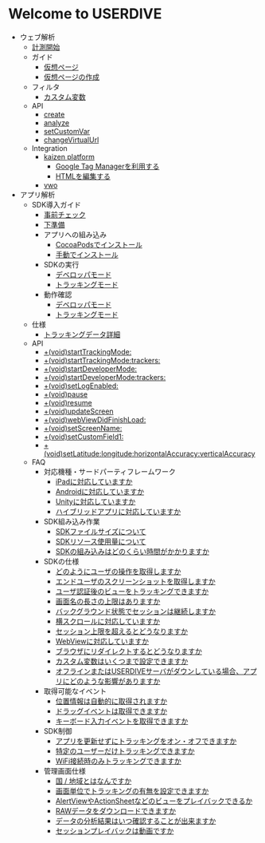 # Welcome to USERDIVE

- ウェブ解析
    - [計測開始](./web/devguide/javascript/index.md)
    - ガイド
        - [仮想ページ](./web/guide/snapshot.md)
        - [仮想ページの作成](./web/devguide/virtualpage.md)
    - フィルタ
        - [カスタム変数](./web/guide/filter/customvar.md)
    - API
        - [create](./web/devguide/javascript/api/create.md)
        - [analyze](./web/devguide/javascript/api/analyze.md)
        - [setCustomVar](./web/devguide/javascript/api/setcustomvar.md)
        - [changeVirtualUrl](./web/devguide/javascript/api/changevirtualurl.md)
    - Integration
        - [kaizen platform](./web/devguide/integration/kaizenplatform/README.md)
            - [Google Tag Managerを利用する](./web/devguide/integration/kaizenplatform/gtm.md)
            - [HTMLを編集する](./web/devguide/integration/kaizenplatform/simple.md)
        - [vwo](./web/devguide/integration/vwo.md)
- アプリ解析
    - SDK導入ガイド
        - [事前チェック](./apps/devguide/precheck.md)
        - [下準備](./apps/devguide/prepare.md)
        - アプリへの組み込み
            - [CocoaPodsでインストール](./apps/devguide/integration.md)
            - [手動でインストール](./apps/devguide/integration_manual.md)
        - SDKの実行
            - [デベロッパモード](./apps/devguide/sdk_mode_dev.md)
            - [トラッキングモード](./apps/devguide/sdk_mode_tracking.md)
        - 動作確認
            - [デベロッパモード](./apps/devguide/sdk_verification_dev.md)
            - [トラッキングモード](./apps/devguide/sdk_verification_tracking.md)
    - 仕様
        - [トラッキングデータ詳細](./apps/devguide/tracking_data.md)
    - API
        - [+(void)startTrackingMode:](./apps/devguide/api/start_tracking_mode.md)
        - [+(void)startTrackingMode:trackers:](./apps/devguide/api/start_tracking_mode_trackers.md)
        - [+(void)startDeveloperMode:](./apps/devguide/api/start_developer_mode.md)
        - [+(void)startDeveloperMode:trackers:](./apps/devguide/api/start_developer_mode_trackers.md)
        - [+(void)setLogEnabled:](./apps/devguide/api/set_log_enabled.md)
        - [+(void)pause](./apps/devguide/api/pause.md)
        - [+(void)resume](./apps/devguide/api/resume.md)
        - [+(void)updateScreen](./apps/devguide/api/update_screen.md)
        - [+(void)webViewDidFinishLoad:](./apps/devguide/api/webview_did_finish_load.md)
        - [+(void)setScreenName:](./apps/devguide/api/set_screen_name.md)
        - [+(void)setCustomField1:](./apps/devguide/api/set_custom_field.md)
        - [+(void)setLatitude:longitude:horizontalAccuracy:verticalAccuracy](./apps/devguide/api/set_latitude_longitude_horizontalaccuracy_verticalaccuracy.md)
    - FAQ
        - 対応機種・サードパーティフレームワーク
            - [iPadに対応していますか](./apps/devguide/faq/ipad.md)
            - [Androidに対応していますか](./apps/devguide/faq/android.md)
            - [Unityに対応していますか](./apps/devguide/faq/unity.md)
            - [ハイブリッドアプリに対応していますか](./apps/devguide/faq/hybrid_app.md)
        - SDK組み込み作業
            - [SDKファイルサイズについて](./apps/devguide/faq/filesize.md)
            - [SDKリソース使用量について](./apps/devguide/faq/resource_usage.md)
            - [SDKの組み込みはどのくらい時間がかかりますか](./apps/devguide/faq/how_many_times_to_implement_sdk.md)
        - SDKの仕様
            - [どのようにユーザの操作を取得しますか](./apps/devguide/faq/how_to_record_user_action.md)
            - [エンドユーザのスクリーンショットを取得しますか](./apps/devguide/faq/screenshot.md)
            - [ユーザ認証後のビューをトラッキングできますか](./apps/devguide/faq/authenticated_view.md)
            - [画面名の長さの上限はありますか](./apps/devguide/faq/screen_name_length.md)
            - [バックグラウンド状態でセッションは継続しますか](./apps/devguide/faq/session_in_background.md)
            - [横スクロールに対応していますか](./apps/devguide/faq/scroll_horizontally.md)
            - [セッション上限を超えるとどうなりますか](./apps/devguide/faq/session_limit.md)
            - [WebViewに対応していますか](./apps/devguide/faq/webview.md)
            - [ブラウザにリダイレクトするとどうなりますか](./apps/devguide/faq/browser_redirect.md)
            - [カスタム変数はいくつまで設定できますか](./apps/devguide/faq/custom_variables.md)
            - [オフラインまたはUSERDIVEサーバがダウンしている場合、アプリにどのような影響がありますか](./apps/devguide/faq/server_trouble.md)
        - 取得可能なイベント
            - [位置情報は自動的に取得されますか](./apps/devguide/faq/track_location.md)
            - [ドラッグイベントは取得できますか](./apps/devguide/faq/track_drag_event.md)
            - [キーボード入力イベントを取得できますか](./apps/devguide/faq/track_keyboard.md)
        - SDK制御
            - [アプリを更新せずにトラッキングをオン・オフできますか](./apps/devguide/faq/track_sw.md)
            - [特定のユーザーだけトラッキングできますか](./apps/devguide/faq/track_specified_user.md)
            - [WiFi接続時のみトラッキングできますか](./apps/devguide/faq/track_wifi.md)
        - 管理画面仕様
            - [国 / 地域とはなんですか](./apps/devguide/faq/country_region.md)
            - [画面単位でトラッキングの有無を設定できますか](./apps/devguide/faq/screen_tracking.md)
            - [AlertViewやActionSheetなどのビューをプレイバックできるか](./apps/devguide/faq/playback_native_view.md)
            - [RAWデータをダウンロードできますか](./apps/devguide/faq/download_raw_data.md)
            - [データの分析結果はいつ確認することが出来ますか](./apps/devguide/faq/processing_interval.md)
            - [セッションプレイバックは動画ですか](./apps/devguide/faq/sessionplayback.md)
